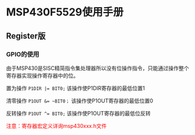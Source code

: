 # MSP430F5529使用手册

## Register版

### GPIO的使用

由于MSP430是SISC精简指令集处理器所以没有位操作指令，只能通过操作整个寄存器实现操作寄存器中的位。

置为操作	`P1DIR |= BIT0;` 该操作使P1DIR寄存器的最低位置1

清零操作	`P1OUT &= ~BIT0；` 该操作使P1OUT寄存器的最低位置0

反转操作	`P1OUT ^= BIT0;` 该操作使P1OUT寄存器的最低位反转





<p style="color: red;">注意：寄存器宏定义详询msp430xxx.h文件</p>



